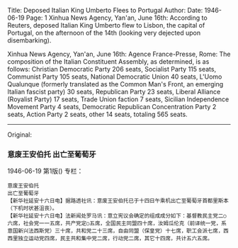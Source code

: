 Title: Deposed Italian King Umberto Flees to Portugal
Author:
Date: 1946-06-19
Page: 1
Xinhua News Agency, Yan'an, June 16th: According to Reuters, deposed Italian King Umberto flew to Lisbon, the capital of Portugal, on the afternoon of the 14th (looking very dejected upon disembarking).

Xinhua News Agency, Yan'an, June 16th: Agence France-Presse, Rome: The composition of the Italian Constituent Assembly, as determined, is as follows: Christian Democratic Party 206 seats, Socialist Party 115 seats, Communist Party 105 seats, National Democratic Union 40 seats, L'Uomo Qualunque (formerly translated as the Common Man's Front, an emerging Italian fascist party) 30 seats, Republican Party 23 seats, Liberal Alliance (Royalist Party) 17 seats, Trade Union faction 7 seats, Sicilian Independence Movement Party 4 seats, Democratic Republican Concentration Party 2 seats, Action Party 2 seats, other 14 seats, totaling 565 seats.



<hr /> 

Original: 


### 意废王安伯托  出亡至葡萄牙

1946-06-19
第1版()
专栏：

    意废王安伯托
    出亡至葡萄牙
    【新华社延安十六日电】据路透社讯：意废王安伯托已于十四日午乘机出亡至葡萄牙首都里斯本（下机时状甚沮丧）。
    【新华社延安十六日电】法新闻处罗马讯：意立宪议会确定的组成成分如下：基督教民主党二○六席，社会党一一五席，共产党定○五席，全国民主同盟四十席，汝姆瓜伦克（前译统一党，系意国新兴法西斯党）三十席，共和党二十三席，自由同盟（保皇党）十七席，职工会派七席，西西里独立运动党四席，民主共和集中党二席，行动党二席，其它十四席，共计五六五席。
